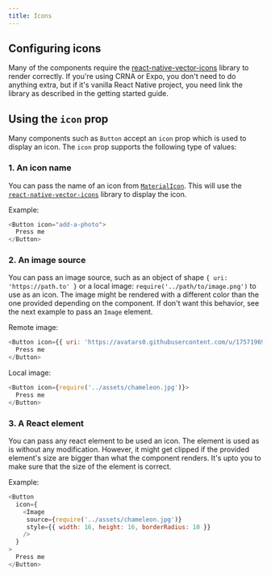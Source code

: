 ```yaml
---
title: Icons
---
```


## Configuring icons

Many of the components require the [react-native-vector-icons](https://github.com/oblador/react-native-vector-icons) library to render correctly. If you're using CRNA or Expo, you don't need to do anything extra, but if it's vanilla React Native project, you need link the library as described in the getting started guide.

## Using the `icon` prop

Many components such as `Button` accept an `icon` prop which is used to display an icon. The `icon` prop supports the following type of values:

### 1. An icon name

You can pass the name of an icon from [`MaterialIcon`](https://material.io/icons/). This will use the [`react-native-vector-icons`](https://github.com/oblador/react-native-vector-icons) library to display the icon.

Example:

```js
<Button icon="add-a-photo">
  Press me
</Button>
```

### 2. An image source

You can pass an image source, such as an object of shape `{ uri: 'https://path.to' }` or a local image: `require('../path/to/image.png')` to use as an icon. The image might be rendered with a different color than the one provided depending on the component. If don't want this behavior, see the next example to pass an `Image` element.

Remote image:

```js
<Button icon={{ uri: 'https://avatars0.githubusercontent.com/u/17571969?v=3&s=400' }}>
  Press me
</Button>
```

Local image:

```js
<Button icon={require('../assets/chameleon.jpg')}>
  Press me
</Button>
```

### 3. A React element

You can pass any react element to be used an icon. The element is used as is without any modification. However, it might get clipped if the provided element's size are bigger than what the component renders. It's upto you to make sure that the size of the element is correct.

Example:

```js
<Button
  icon={
    <Image
     source={require('../assets/chameleon.jpg')}
     style={{ width: 16, height: 16, borderRadius: 10 }}
    />
  }
>
  Press me
</Button>
```
